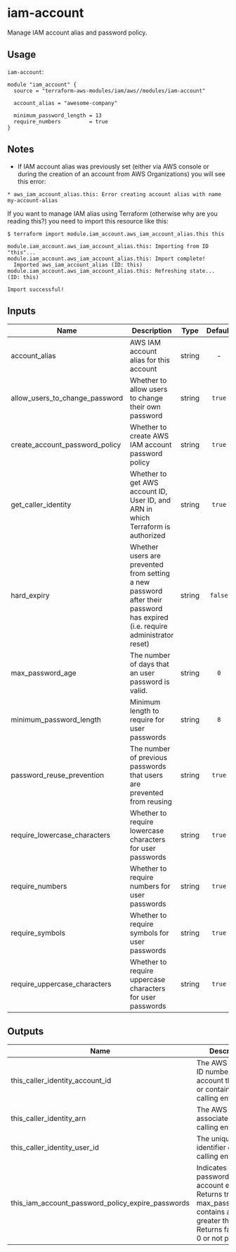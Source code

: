 # iam-account

Manage IAM account alias and password policy.

## Usage

`iam-account`:

```hcl
module "iam_account" {
  source = "terraform-aws-modules/iam/aws//modules/iam-account"

  account_alias = "awesome-company"

  minimum_password_length = 13
  require_numbers         = true
}
```

## Notes

* If IAM account alias was previously set (either via AWS console or during the creation of an account from AWS Organizations) you will see this error:
```
* aws_iam_account_alias.this: Error creating account alias with name my-account-alias
```

If you want to manage IAM alias using Terraform (otherwise why are you reading this?) you need to import this resource like this:
```
$ terraform import module.iam_account.aws_iam_account_alias.this this

module.iam_account.aws_iam_account_alias.this: Importing from ID "this"...
module.iam_account.aws_iam_account_alias.this: Import complete!
  Imported aws_iam_account_alias (ID: this)
module.iam_account.aws_iam_account_alias.this: Refreshing state... (ID: this)

Import successful!
``` 

<!-- BEGINNING OF PRE-COMMIT-TERRAFORM DOCS HOOK -->

## Inputs

| Name | Description | Type | Default | Required |
|------|-------------|:----:|:-----:|:-----:|
| account_alias | AWS IAM account alias for this account | string | - | yes |
| allow_users_to_change_password | Whether to allow users to change their own password | string | `true` | no |
| create_account_password_policy | Whether to create AWS IAM account password policy | string | `true` | no |
| get_caller_identity | Whether to get AWS account ID, User ID, and ARN in which Terraform is authorized | string | `true` | no |
| hard_expiry | Whether users are prevented from setting a new password after their password has expired (i.e. require administrator reset) | string | `false` | no |
| max_password_age | The number of days that an user password is valid. | string | `0` | no |
| minimum_password_length | Minimum length to require for user passwords | string | `8` | no |
| password_reuse_prevention | The number of previous passwords that users are prevented from reusing | string | `true` | no |
| require_lowercase_characters | Whether to require lowercase characters for user passwords | string | `true` | no |
| require_numbers | Whether to require numbers for user passwords | string | `true` | no |
| require_symbols | Whether to require symbols for user passwords | string | `true` | no |
| require_uppercase_characters | Whether to require uppercase characters for user passwords | string | `true` | no |

## Outputs

| Name | Description |
|------|-------------|
| this_caller_identity_account_id | The AWS Account ID number of the account that owns or contains the calling entity |
| this_caller_identity_arn | The AWS ARN associated with the calling entity |
| this_caller_identity_user_id | The unique identifier of the calling entity |
| this_iam_account_password_policy_expire_passwords | Indicates whether passwords in the account expire. Returns true if max_password_age contains a value greater than 0. Returns false if it is 0 or not present. |

<!-- END OF PRE-COMMIT-TERRAFORM DOCS HOOK -->
